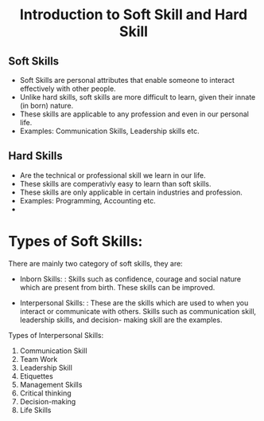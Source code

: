 # <center>Introduction to Soft Skill and Hard Skill</center>

## Soft Skills
- Soft Skills are personal attributes that enable someone to interact effectively with other people.
- Unlike hard skills, soft skills are more difficult to learn, given their innate (in born) nature.
- These skills are applicable to any profession and even in our personal life.
- Examples: Communication Skills, Leadership skills etc.
## Hard Skills
- Are the technical or professional skill we learn in our life.
- These skills are comperativly easy to learn than soft skills.
- These skills are only applicable in certain industries and profession.
- Examples: Programming, Accounting etc.
- 
# Types of Soft Skills:
There are mainly two category of soft skills, they are:
- Inborn Skills:
	: Skills such as confidence, courage and social nature which are present from birth. These skills can be improved.
  
- Interpersonal Skills:
	: These are the skills which are used to when you interact or communicate with others. Skills such as communication skill, leadership skills, and decision- making skill are the examples.

Types of Interpersonal Skills:
 1. Communication Skill
 2. Team Work
 3. Leadership Skill
 4. Etiquettes
 6. Management Skills
 7. Critical thinking
 8. Decision-making
 9. Life Skills 


	
  
<!--stackedit_data:
eyJoaXN0b3J5IjpbLTIxOTg2ODA5Niw0Njg4OTI4NzQsNzk1Mj
cwNjg5XX0=
-->